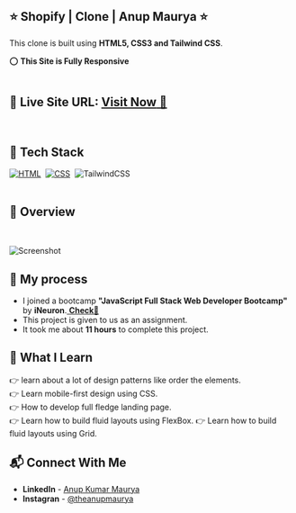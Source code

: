 ## ⭐ Shopify | Clone | Anup Maurya ⭐

This clone is built using **HTML5, CSS3 and Tailwind CSS**.

⭕ **This Site is Fully Responsive**
<br>
<br>

## 📌 **Live Site URL:** <a href="">**Visit Now** 🚀</a>

<br>

## 📌 Tech Stack

[![HTML](https://img.shields.io/badge/html5%20-%23E34F26.svg?&style=for-the-badge&logo=html5&logoColor=white)](https://github.com/anup-maurya)&nbsp;
[![CSS](https://img.shields.io/badge/css3%20-%231572B6.svg?&style=for-the-badge&logo=css3&logoColor=white)](https://github.com/anup-maurya)&nbsp;
<img alt="TailwindCSS" src="https://img.shields.io/badge/Tailwind_CSS-38B2AC?style=for-the-badge&logo=tailwind-css&logoColor=white"/>&nbsp;
<br>
<br>

## 📌 Overview

<br>

![Screenshot](./assets/screenshot.png.png)

## 📌 My process

- I joined a bootcamp **"JavaScript Full Stack Web Developer Bootcamp"** by **iNeuron**.<a href="https://ineuron.ai/one-neuron/Tech-Neuron?campaign=affiliate&coupon_code=TZMHQCDB"> **Check🚀**</a>
- This project is given to us as an assignment.
- It took me about **11 hours** to complete this project.

## 📌 What I Learn

👉 learn about a lot of design patterns like order the elements.  
👉 Learn mobile-first design using CSS.  
👉 How to develop full fledge landing page.    
👉 Learn how to build fluid layouts using FlexBox.
👉 Learn how to build fluid layouts using Grid.


## 📬 Connect With Me

- **LinkedIn** - [Anup Kumar Maurya](https://www.linkedin.com/in/anupmaurya/)
- **Instagran** - [@theanupmaurya](https://www.instagram.com/theanupmaurya)


